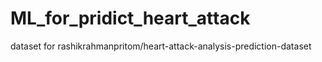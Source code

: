 # ML_for_pridict_heart_attack
dataset for  rashikrahmanpritom/heart-attack-analysis-prediction-dataset
